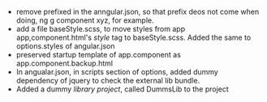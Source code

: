 - remove prefixed in the anngular.json, so that prefix deos not come when doing, ng g component xyz, for example. 
- add a file baseStyle.scss, to move styles from app app,component.html's *style* tag to baseStyle.scss. Added the same to options.styles of angular.json
- preserved startup template of app.component as app.component.backup.html
- In angualar.json, in scripts section of options, added dummy dependency of jquery to check the external lib bundle.
- Added a dummy *library project*, called DummsLib to the project

